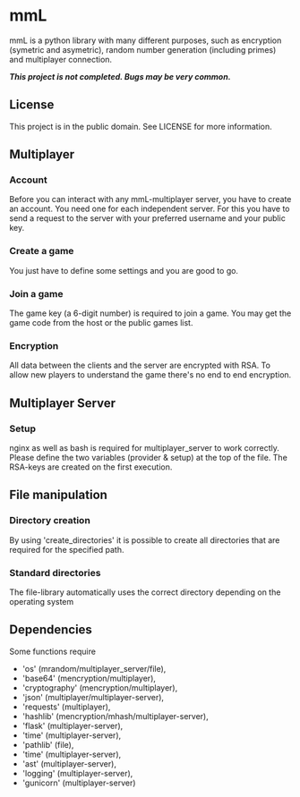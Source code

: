 # mmL
mmL is a python library with many different purposes, such as encryption (symetric and asymetric), random number generation (including primes) and multiplayer connection.

***This project is not completed. Bugs may be very common.***

## License
This project  is in the public domain. See LICENSE for more information.

## Multiplayer

### Account
Before you can interact with any mmL-multiplayer server, you have to create an account. You need one for each independent server. For this you have to send a request to the server with your preferred username and your public key.

### Create a game
You just have to define some settings and you are good to go.

### Join a game
The game key (a 6-digit number) is required to join a game. You may get the game code from the host or the public games list.

### Encryption
All data between the clients and the server are encrypted with RSA. To allow new players to understand the game there's no end to end encryption.

## Multiplayer Server

### Setup
nginx as well as bash is required for multiplayer_server to work correctly. Please define the two variables (provider & setup) at the top of the file. The RSA-keys are created on the first execution.

## File manipulation

### Directory creation
By using 'create_directories' it is possible to create all directories that are required for the specified path.

### Standard directories
The file-library automatically uses the correct directory depending on the operating system

## Dependencies
Some functions require 
- 'os' (mrandom/multiplayer_server/file), 
- 'base64' (mencryption/multiplayer), 
- 'cryptography' (mencryption/multiplayer), 
- 'json' (multiplayer/multiplayer-server), 
- 'requests' (multiplayer), 
- 'hashlib' (mencryption/mhash/multiplayer-server), 
- 'flask' (multiplayer-server), 
- 'time' (multiplayer-server),
- 'pathlib' (file),
- 'time' (multiplayer-server),
- 'ast' (multiplayer-server),
- 'logging' (multiplayer-server),
- 'gunicorn' (multiplayer-server)
